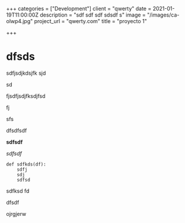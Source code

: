+++
categories = ["Development"]
client = "qwerty"
date = 2021-01-19T11:00:00Z
description = "sdf sdf sdf sdsdf s"
image = "/images/ca-olwp4.jpg"
project_url = "qwerty.com"
title = "proyecto 1"

+++
# dfsds

sdfjsdjkdsjfk sjd

sd

fjsdfjsdjfksdjfsd

fj

sfs

dfsdfsdf

**sdfsdf**

_sdfsdf_

    def sdfkds(df):
    	sdfj
        sdj
        sdfsd

sdfksd fd

dfsdf

ojrgjerw